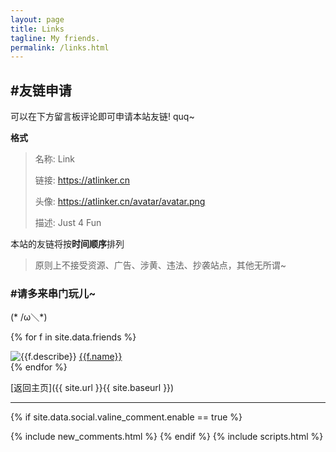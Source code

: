 ```yaml
---
layout: page
title: Links
tagline: My friends.
permalink: /links.html
---
```


## #友链申请

可以在下方留言板评论即可申请本站友链! quq~

**格式**

> 名称: Link
>
> 链接: https://atlinker.cn
>
> 头像: https://atlinker.cn/avatar/avatar.png
>
> 描述: Just 4 Fun

本站的友链将按**时间顺序**排列

> 原则上不接受资源、广告、涉黄、违法、抄袭站点，其他无所谓~

### #请多来串门玩儿~

(* /ω＼*)

{% for f in site.data.friends %}
<div class="link-chip">
 <img alt="{{f.describe}}" src="{{f.image}}" class="link-chip-icon">
 <a title="{{f.describe}}" target="_blank" class="link-chip-title" href="{{f.url}}">{{f.name}}</a>
</div>
{% endfor %}

[返回主页]({{ site.url }}{{ site.baseurl }})

<hr/>

  {% if site.data.social.valine_comment.enable  == true %}
  <script src="/comment/av-min.js"></script>
  <script src="/comment/valine.js"></script>
  <div id="comments"></div>
  {% include new_comments.html %}
  {% endif %}
  {% include scripts.html %}
